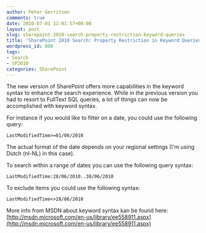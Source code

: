 ```yaml
---
author: Peter Gerritsen
comments: true
date: 2010-07-01 12:01:57+00:00
layout: post
slug: sharepoint-2010-search-property-restriction-keyword-queries
title: 'SharePoint 2010 Search: Property Restriction in Keyword Queries'
wordpress_id: 808
tags:
- Search
- SP2010
categories: SharePoint
---
```


The new version of SharePoint offers more capabilities in the keyword syntax to enhance the search experience.
While in the previous version you had to resort to FullText SQL queries, a lot of things can now be accomplished with keyword syntax.

For instance if you would like to filter on a date, you could use the following query:
```
LastModifiedTime>=01/06/2010
```

The actual format of the date depends on your regional settings (I'm using Dutch (nl-NL) in this case).

To search within a range of dates you can use the following query syntax:
```
LastModifiedTime:28/06/2010..30/06/2010
```

To exclude items you could use the following syntax:
```
LastModifiedTime<>28/06/2010
```

More info from MSDN about keyword syntax kan be found here: [http://msdn.microsoft.com/en-us/library/ee558911.aspx](http://msdn.microsoft.com/en-us/library/ee558911.aspx)
